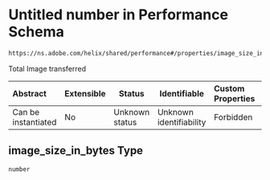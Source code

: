 # Untitled number in Performance Schema

```txt
https://ns.adobe.com/helix/shared/performance#/properties/image_size_in_bytes
```

Total Image transferred


| Abstract            | Extensible | Status         | Identifiable            | Custom Properties | Additional Properties | Access Restrictions | Defined In                                                                  |
| :------------------ | ---------- | -------------- | ----------------------- | :---------------- | --------------------- | ------------------- | --------------------------------------------------------------------------- |
| Can be instantiated | No         | Unknown status | Unknown identifiability | Forbidden         | Allowed               | none                | [performance.schema.json\*](performance.schema.json "open original schema") |

## image_size_in_bytes Type

`number`

